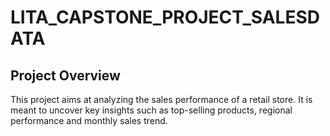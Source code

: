 # LITA_CAPSTONE_PROJECT_SALESDATA

## Project Overview
This project aims at analyzing the sales performance of a retail store. It is meant to uncover key insights such as top-selling products, regional performance and monthly sales trend.

## 
